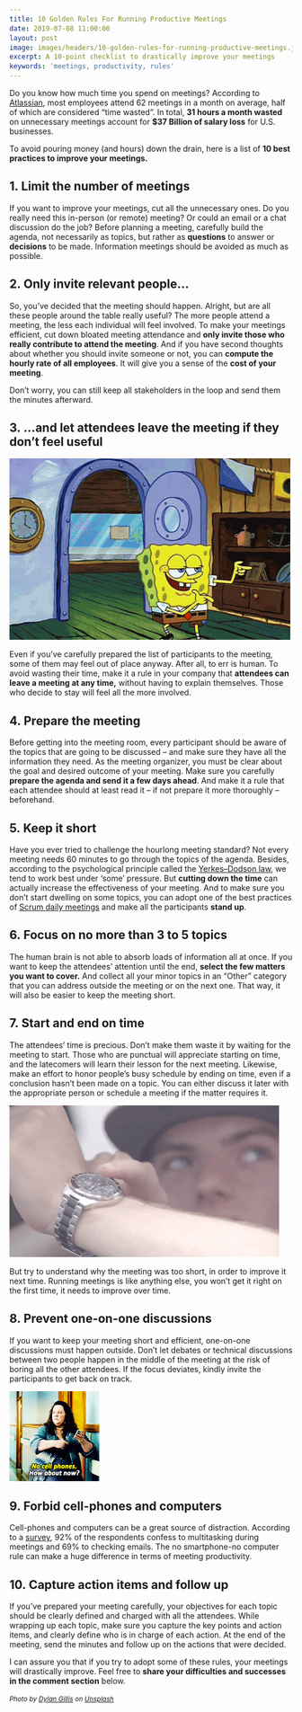 ```yaml
---
title: 10 Golden Rules For Running Productive Meetings
date: 2019-07-08 11:00:00
layout: post
image: images/headers/10-golden-rules-for-running-productive-meetings.jpg
excerpt: A 10-point checklist to drastically improve your meetings
keywords: 'meetings, productivity, rules'
---
```


Do you know how much time you spend on meetings? According to [Atlassian](https://www.atlassian.com/time-wasting-at-work-infographic), most employees attend 62 meetings in a month on average, half of which are considered “time wasted”. In total, **31 hours a month wasted** on unnecessary meetings account for **$37 Billion of salary loss** for U.S. businesses.&nbsp;

To avoid pouring money (and hours) down the drain, here is a list of **10 best practices to improve your meetings.**&nbsp;

## 1\.&nbsp;**Limit the number of meetings**

If you want to improve your meetings, cut all the unnecessary ones. Do you really need this in-person (or remote) meeting? Or could an email or a chat discussion do the job? Before planning a meeting, carefully build the agenda, not necessarily as topics, but rather as **questions** to answer or **decisions** to be made. Information meetings should be avoided as much as possible.&nbsp;

## 2\.&nbsp;**Only invite relevant people…**

So, you’ve decided that the meeting should happen. Alright, but are all these people around the table really useful? The more people attend a meeting, the less each individual will feel involved. To make your meetings efficient, cut down bloated meeting attendance and **only invite those who really contribute to attend the meeting**. And if you have second thoughts about whether you should invite someone or not, you can **compute the hourly rate of all employees**. It will give you a sense of the **cost of your meeting**.

Don’t worry, you can still keep all stakeholders in the loop and send them the minutes afterward.&nbsp;

## 3\.&nbsp;**…and let attendees leave the meeting if they don’t feel useful**

<img class="right" src="/images/posts/leave-meeting.gif" alt="Goodbye">

Even if you’ve carefully prepared the list of participants to the meeting, some of them may feel out of place anyway. After all, to err is human. To avoid wasting their time, make it a rule in your company that **attendees can leave a meeting at any time,** without having to explain themselves. Those who decide to stay will feel all the more involved.

## 4\.&nbsp;**Prepare the meeting**

Before getting into the meeting room, every participant should be aware of the topics that are going to be discussed – and make sure they have all the information they need. As the meeting organizer, you must be clear about the goal and desired outcome of your meeting. Make sure you carefully **prepare the agenda and send it a few days ahead**. And make it a rule that each attendee should at least read it – if not prepare it more thoroughly – beforehand.&nbsp;

## 5\.&nbsp;**Keep it short**

Have you ever tried to challenge the hourlong meeting standard? Not every meeting needs 60 minutes to go through the topics of the agenda. Besides, according to the psychological principle called the [Yerkes–Dodson law](https://hbr.org/2016/04/are-you-too-stressed-to-be-productive-or-not-stressed-enough&amp;X_id=92d588fd-f681-11e5-8255-063e6ef7c69d#/1), we tend to work best under ‘some’ pressure. But **cutting down the time** can actually increase the effectiveness of your meeting. And to make sure you don’t start dwelling on some topics, you can adopt one of the best practices of [Scrum daily meetings](https://blog.teammood.com/2018/04/18/best-practices-to-run-effective-daily-standup-meetings.html) and make all the participants **stand up**.

## 6\.&nbsp;**Focus on no more than 3 to 5 topics**

The human brain is not able to absorb loads of information all at once. If you want to keep the attendees’ attention until the end, **select the few matters you want to cover.** And collect all your minor topics in an “Other” category that you can address outside the meeting or on the next one. That way, it will also be easier to keep the meeting short.&nbsp;

## 7\.&nbsp;**Start and end on time**

The attendees’ time is precious. Don’t make them waste it by waiting for the meeting to start. Those who are punctual will appreciate starting on time, and the latecomers will learn their lesson for the next meeting. Likewise, make an effort to honor people’s busy schedule by ending on time, even if a conclusion hasn’t been made on a topic. You can either discuss it later with the appropriate person or schedule a meeting if the matter requires it.

<img class="center" src="/images/posts/time.gif" alt="Watch">

But try to understand why the meeting was too short, in order to improve it next time. Running meetings is like anything else, you won’t get it right on the first time, it needs to improve over time.

## ​​​​​​​8.&nbsp;**Prevent one-on-one discussions**

If you want to keep your meeting short and efficient, one-on-one discussions must happen outside. Don’t let debates or technical discussions between two people happen in the middle of the meeting at the risk of boring all the other attendees. If the focus deviates, kindly invite the participants to get back on track.&nbsp;

<img class="right" src="/images/posts/no-cellphones.gif" alt="No cell phones">

## ​​​​​​​9.&nbsp;**Forbid cell-phones and computers**

Cell-phones and computers can be a great source of distraction. According to a [survey](https://www.themuse.com/advice/how-much-time-do-we-spend-in-meetings-hint-its-scary), 92% of the respondents confess to multitasking during meetings and 69% to checking emails. The no smartphone-no computer rule can make a huge difference in terms of meeting productivity.

## ​​​​​​​10.&nbsp;**Capture action items and follow up&nbsp;**

If you’ve prepared your meeting carefully, your objectives for each topic should be clearly defined and charged with all the attendees. While wrapping up each topic, make sure you capture the key points and action items, and clearly define who is in charge of each action. At the end of the meeting, send the minutes and follow up on the actions that were decided.

I can assure you that if you try to adopt some of these rules, your meetings will drastically improve. Feel free to **share your difficulties and successes in the comment section**&nbsp;below.

<small><em>Photo by&nbsp;</em><a href="https://unsplash.com/@dylandgillis?utm_source=unsplash&amp;utm_medium=referral&amp;utm_content=creditCopyText"><em>Dylan Gillis</em></a> <em>on&nbsp;</em><a href="https://unsplash.com/?utm_source=unsplash&amp;utm_medium=referral&amp;utm_content=creditCopyText"><em>Unsplash</em></a></small>